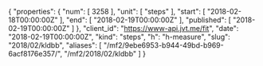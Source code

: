 {
  "properties": {
    "num": [
      3258
    ],
    "unit": [
      "steps"
    ],
    "start": [
      "2018-02-18T00:00:00Z"
    ],
    "end": [
      "2018-02-19T00:00:00Z"
    ],
    "published": [
      "2018-02-19T00:00:00Z"
    ]
  },
  "client_id": "https://www-api.jvt.me/fit",
  "date": "2018-02-19T00:00:00Z",
  "kind": "steps",
  "h": "h-measure",
  "slug": "2018/02/kldbb",
  "aliases": [
    "/mf2/9ebe6953-b944-49bd-b969-6acf8176e357/",
    "/mf2/2018/02/kldbb"
  ]
}
